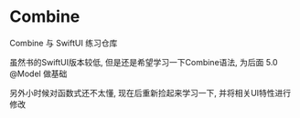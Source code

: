 # Combine

Combine 与 SwiftUI 练习仓库

虽然书的SwiftUI版本较低, 但是还是希望学习一下Combine语法, 为后面 5.0 @Model 做基础

另外小时候对函数式还不太懂, 现在后重新捡起来学习一下, 并将相关UI特性进行修改